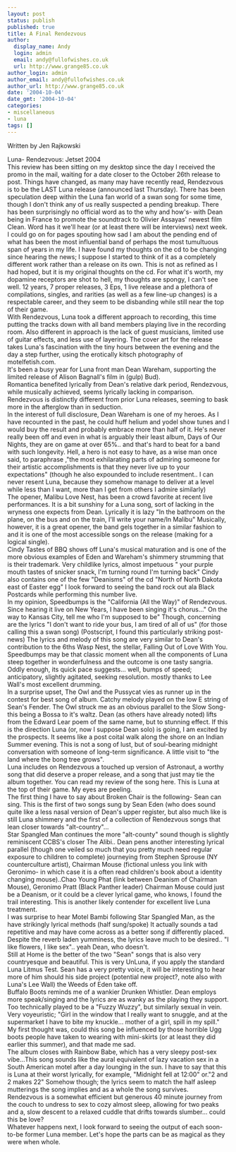 ```yaml
---
layout: post
status: publish
published: true
title: A Final Rendezvous
author:
  display_name: Andy
  login: admin
  email: andy@fullofwishes.co.uk
  url: http://www.grange85.co.uk
author_login: admin
author_email: andy@fullofwishes.co.uk
author_url: http://www.grange85.co.uk
date: '2004-10-04'
date_gmt: '2004-10-04'
categories:
- miscellaneous
- luna
tags: []
---
```

<p>Written by Jen Rajkowski</p>
<p>Luna- Rendezvous: Jetset 2004<br />This review has been sitting on my desktop since the day I received the promo in the mail, waiting for a date closer to the October 26th release to post.  Things have changed, as many may have recently read, Rendezvous is to be the LAST Luna release (announced last Thursday). There has been speculation deep within the Luna fan world of a swan song for some time, though I don't think any of us really suspected a pending breakup.  There has been surprisingly no official word as to the why and how's- with Dean being in France to promote the soundtrack to Olivier Assayas' newest film Clean.  Word has it we'll hear (or at least there will be interviews) next week.<br />I could go on for pages spouting how sad I am about the pending end of what has been the most influential band of perhaps the most tumultuous span of years in my life.  I have found my thoughts on the cd to be changing since hearing the news; I suppose I started to think of it as a completely different work rather than a release on its own.  This is not as refined as I had hoped, but it is my original thoughts on the cd. For what it's worth, my dopamine receptors are shot to hell, my thoughts are spongy, I can't see well.  12 years, 7 proper releases, 3 Eps, 1 live release and a plethora of compilations, singles, and rarities (as well as a few line-up changes) is a respectable career, and they seem to be disbanding while still near the top of their game.<br />With Rendezvous, Luna took a different approach to recording, this time putting the tracks down with all band members playing live in the recording room.  Also different in approach is the lack of guest musicians, limited use of guitar effects, and less use of layering. The cover art for the release takes Luna's fascination with the tiny hours between the evening and the day a step further, using the erotically kitsch photography of motelfetish.com.  <br />It's been a busy year for Luna front man Dean Wareham, supporting the limited release of Alison Bagnall's film  in (gulp) Bud).<br />Romantica benefited lyrically from Dean's relative dark period, Rendezvous, while musically achieved, seems lyrically lacking in comparison.  Rendezvous is distinctly different from prior Luna releases, seeming to bask more in the afterglow than in seduction.<br />In the interest of full disclosure, Dean Wareham is one of my heroes. As I have recounted in the past, he could huff helium and yodel show tunes and I would buy the result and probably embrace more than half of it.  He's never really been off and even in what is arguably their least album, Days of Our Nights, they are on game at over 65%.. and that's hard to beat for a band with such longevity.  Hell, a hero is not easy to have,  as a wise man once said, to paraphrase ,"the most exhilarating parts of admiring someone for their artistic accomplishments is that they never live up to your expectations" (though he also expounded to include resentment.. I can never resent Luna, because they somehow manage to deliver at a level while less than I want, more than I get from others I admire similarly)<br />The opener, Malibu Love Nest, has been a crowd favorite at recent live performances. It is a bit sunshiny for a Luna song, sort of lacking in the wryness one expects from Dean. Lyrically it is lazy "In the bathroom on the plane, on the bus and on the train, I'll write your name/In Malibu" Musically, however, it is a great opener, the band gels together in a similar fashion to  and it is one of the most accessible songs on the release (making for a logical single).<br />Cindy Tastes of BBQ shows off Luna's musical maturation and is one of the more obvious examples of Eden and Wareham's shimmery strumming that is their trademark. Very childlike lyrics, almost impetuous " your purple mouth tastes of snicker snack, I'm turning round I'm turning back"  Cindy also contains one of the few "Deanisms" of the cd "North of North Dakota east of Easter egg" I look forward to seeing the band rock out ala Black Postcards while performing this number live.<br />In my opinion, Speedbumps is the "California (All the Way)" of Rendezvous. Since hearing it live on New Years, I have been singing it's chorus…" On the way to Kansas City, tell me who I'm supposed to be" Though, concerning are the lyrics "I don't want to ride your bus, I am tired of all of us" (for those calling this a swan song) (Postscript, I found this particularly striking post-news) The lyrics and melody of this song are very similar to Dean's contribution to the 6ths Wasp Nest, the stellar, Falling Out of Love With You.  Speedbumps may be that classic moment when all the components of Luna steep together in wonderfulness and the outcome is one tasty sangria. Oddly enough, its quick pace suggests… well, bumps of speed; anticipatory, slightly agitated, seeking resolution. mostly thanks to Lee Wall's most excellent drumming.<br />In a surprise upset, The Owl and the Pussycat vies as runner up in the contest for best song of album. Catchy melody played on the low E string of Sean's Fender. The Owl struck me as an obvious parallel to the Slow Song- this being a Bossa to it's waltz. Dean (as others have already noted) lifts from the Edward Lear poem of the same name, but to stunning effect. If this is the direction Luna (or, now I suppose Dean solo) is going, I am excited by the prospects.  It seems like a post coital walk along the shore on an Indian Summer evening. This is not a song of lust, but of soul-bearing midnight conversation with someone of long-term significance. A little visit to "the land where the bong tree grows".<br />Luna includes on Rendezvous a touched up version of Astronaut, a worthy song that did deserve a proper release, and a song that just may tie the album together. You can read my review of the song here. This is Luna at the top of their game. My eyes are peeling.<br />The first thing I have to say about Broken Chair is the following- Sean can sing.  This is the first of two songs sung by Sean Eden (who does sound quite like a less nasal version of Dean's upper register, but also much like  is still Luna shimmery and the first of a collection of Rendezvous songs that lean closer towards "alt-country"...<br />Star Spangled Man continues the more "alt-county" sound though is slightly reminiscent CCBS's closer The Alibi.. Dean pens another interesting lyrical parallel (though one veiled so much that you pretty much need regular exposure to children to complete) journeying from Stephen Sprouse (NY counterculture artist), Chairman Mouse (fictional unless you link with Geronimo- in which case it is a often read children's book about a identity changing mouse)..Chao Young Phat (link between Deanism of Chairman Mouse), Geronimo Pratt (Black Panther leader) Chairman Mouse could just be a Deanism, or it could be a clever lyrical game, who knows, I found the trail interesting. This is another likely contender for excellent live Luna treatment.<br />I was surprise to hear Motel Bambi following Star Spangled Man, as the have strikingly lyrical methods (half sung/spoke) It actually sounds a tad repetitive and may have come across as a better song if differently placed.  Despite the reverb laden yumminess, the lyrics leave much to be desired.. "I like flowers, I like sex".. yeah Dean, who doesn't.<br />Still at Home is the better of the two "Sean" songs that is also very countryesque and beautiful. This is very UnLuna, if you apply the standard Luna Litmus Test.  Sean has a very pretty voice, it will be interesting to hear more of him should his side project (potential new project?, note also with Luna's Lee Wall) the Weeds of Eden take off.<br />Buffalo Boots reminds me of a wankier Drunken Whistler. Dean employs more speak/singing and the lyrics are as wanky as the playing they support. Too technically played to be a "Fuzzy Wuzzy", but similarly sexual in vein. Very voyeuristic;  "Girl in the window that I really want to snuggle, and at the supermarket I have to bite my knuckle… mother of a girl, spill in my spill."  My first thought was, could this song be influenced by those horrible Ugg boots people have taken to wearing with mini-skirts (or at least they did earlier this summer), and that made me sad.<br />The album closes with Rainbow Babe, which has a very sleepy post-sex vibe…This song sounds like the aural equivalent of lazy vacation sex in a South American motel after a day lounging in the sun. I have to say that this is Luna at their worst lyrically, for example, "Midnight fell at 12:00" or."2 and 2 makes 22" Somehow though; the lyrics seem to match the half asleep mutterings the song implies and as a whole the song survives.<br />Rendezvous is a somewhat efficient but generous 40 minute journey from the couch to undress to sex to cozy almost sleep, allowing for two peaks and a, slow descent to a relaxed cuddle that drifts towards slumber… could this be love?<br />Whatever happens next, I look forward to seeing the output of each soon-to-be former Luna member. Let's hope the parts can be as magical as they were when whole.</p>
